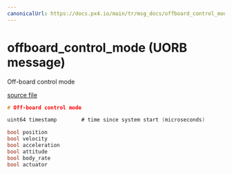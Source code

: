 ```yaml
---
canonicalUrl: https://docs.px4.io/main/tr/msg_docs/offboard_control_mode
---
```


# offboard_control_mode (UORB message)

Off-board control mode

[source file](https://github.com/PX4/PX4-Autopilot/blob/release/1.13/msg/offboard_control_mode.msg)

```c
# Off-board control mode

uint64 timestamp        # time since system start (microseconds)

bool position
bool velocity
bool acceleration
bool attitude
bool body_rate
bool actuator

```
